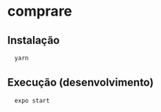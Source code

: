 # comprare

## Instalação
```bash
  yarn
```

## Execução (desenvolvimento)
```bash
  expo start
```
